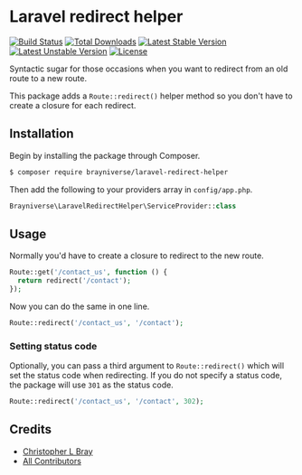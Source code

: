 # Laravel redirect helper

[![Build Status](https://travis-ci.org/brayniverse/laravel-redirect-helper.svg)](https://travis-ci.org/brayniverse/laravel-redirect-helper)
[![Total Downloads](https://poser.pugx.org/brayniverse/laravel-redirect-helper/d/total.svg)](https://packagist.org/brayniverse/laravel-redirect-helper)
[![Latest Stable Version](https://poser.pugx.org/brayniverse/laravel-redirect-helper/v/stable.svg)](https://packagist.org/packages/laravel/scout)
[![Latest Unstable Version](https://poser.pugx.org/brayniverse/laravel-redirect-helper/v/unstable.svg)](https://packagist.org/packages/laravel/scout)
[![License](https://poser.pugx.org/brayniverse/laravel-redirect-helper/license.svg)](https://packagist.org/packages/brayniverse/laravel-redirect-helper)

Syntactic sugar for those occasions when you want to redirect from an old route to a new route.

This package adds a `Route::redirect()` helper method so you don't have to create a closure for each redirect.

## Installation

Begin by installing the package through Composer.

```bash
$ composer require brayniverse/laravel-redirect-helper
```

Then add the following to your providers array in `config/app.php`.

```php
Brayniverse\LaravelRedirectHelper\ServiceProvider::class
```

## Usage

Normally you'd have to create a closure to redirect to the new route.

```php
Route::get('/contact_us', function () {
  return redirect('/contact');
});
```

Now you can do the same in one line.

```php
Route::redirect('/contact_us', '/contact');
```

### Setting status code

Optionally, you can pass a third argument to `Route::redirect()` which will set the status code when redirecting. If you do not specify a status code, the package will use `301` as the status code.

```php
Route::redirect('/contact_us', '/contact', 302);
```

## Credits

- [Christopher L Bray](https://github.com/brayniverse)
- [All Contributors](../../contributors)
